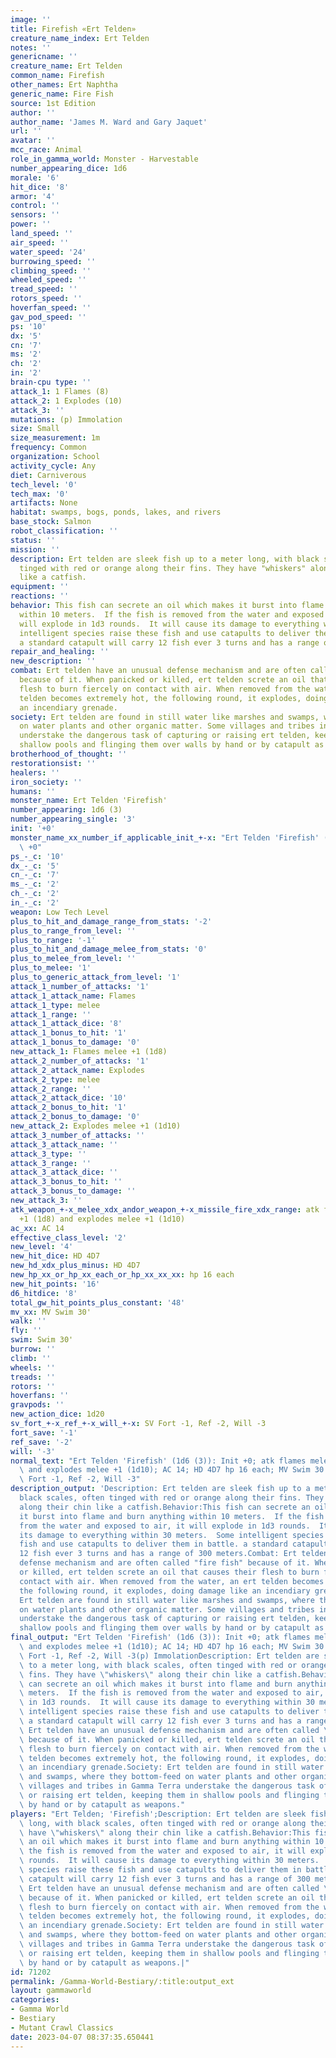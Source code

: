 ```yaml
---
image: ''
title: Firefish «Ert Telden»
creature_name_index: Ert Telden
notes: ''
genericname: ''
creature_name: Ert Telden
common_name: Firefish
other_names: Ert Naphtha
generic_name: Fire Fish
source: 1st Edition
author: ''
author_name: 'James M. Ward and Gary Jaquet'
url: ''
avatar: ''
mcc_race: Animal
role_in_gamma_world: Monster - Harvestable
number_appearing_dice: 1d6
morale: '6'
hit_dice: '8'
armor: '4'
control: ''
sensors: ''
power: ''
land_speed: ''
air_speed: ''
water_speed: '24'
burrowing_speed: ''
climbing_speed: ''
wheeled_speed: ''
tread_speed: ''
rotors_speed: ''
hoverfan_speed: ''
gav_pod_speed: ''
ps: '10'
dx: '5'
cn: '7'
ms: '2'
ch: '2'
in: '2'
brain-cpu type: ''
attack_1: 1 Flames (8)
attack_2: 1 Explodes (10)
attack_3: ''
mutations: (p) Immolation
size: Small
size_measurement: 1m
frequency: Common
organization: School
activity_cycle: Any
diet: Carniverous
tech_level: '0'
tech_max: '0'
artifacts: None
habitat: swamps, bogs, ponds, lakes, and rivers
base_stock: Salmon
robot_classification: ''
status: ''
mission: ''
description: Ert telden are sleek fish up to a meter long, with black scales, often
  tinged with red or orange along their fins. They have "whiskers" along their chin
  like a catfish.
equipment: ''
reactions: ''
behavior: This fish can secrete an oil which makes it burst into flame and burn anything
  within 10 meters.  If the fish is removed from the water and exposed to air, it
  will explode in 1d3 rounds.  It will cause its damage to everything within 30 meters.  Some
  intelligent species raise these fish and use catapults to deliver them in battle.
  a standard catapult will carry 12 fish ever 3 turns and has a range of 300 meters.
repair_and_healing: ''
new_description: ''
combat: Ert telden have an unusual defense mechanism and are often called "fire fish"
  because of it. When panicked or killed, ert telden screte an oil that causes their
  flesh to burn fiercely on contact with air. When removed from the water, an ert
  telden becomes extremely hot, the following round, it explodes, doing damage like
  an incendiary grenade.
society: Ert telden are found in still water like marshes and swamps, where they bottom-feed
  on water plants and other organic matter. Some villages and tribes in Gamma Terra
  understake the dangerous task of capturing or raising ert telden, keeping them in
  shallow pools and flinging them over walls by hand or by catapult as weapons.
brotherhood_of_thought: ''
restorationsist: ''
healers: ''
iron_society: ''
humans: ''
monster_name: Ert Telden 'Firefish'
number_appearing: 1d6 (3)
number_appearing_single: '3'
init: '+0'
monster_name_xx_number_if_applicable_init_+-x: "Ert Telden 'Firefish' (1d6 (3)): Init\
  \ +0"
ps_-_c: '10'
dx_-_c: '5'
cn_-_c: '7'
ms_-_c: '2'
ch_-_c: '2'
in_-_c: '2'
weapon: Low Tech Level
plus_to_hit_and_damage_range_from_stats: '-2'
plus_to_range_from_level: ''
plus_to_range: '-1'
plus_to_hit_and_damage_melee_from_stats: '0'
plus_to_melee_from_level: ''
plus_to_melee: '1'
plus_to_generic_attack_from_level: '1'
attack_1_number_of_attacks: '1'
attack_1_attack_name: Flames
attack_1_type: melee
attack_1_range: ''
attack_1_attack_dice: '8'
attack_1_bonus_to_hit: '1'
attack_1_bonus_to_damage: '0'
new_attack_1: Flames melee +1 (1d8)
attack_2_number_of_attacks: '1'
attack_2_attack_name: Explodes
attack_2_type: melee
attack_2_range: ''
attack_2_attack_dice: '10'
attack_2_bonus_to_hit: '1'
attack_2_bonus_to_damage: '0'
new_attack_2: Explodes melee +1 (1d10)
attack_3_number_of_attacks: ''
attack_3_attack_name: ''
attack_3_type: ''
attack_3_range: ''
attack_3_attack_dice: ''
attack_3_bonus_to_hit: ''
attack_3_bonus_to_damage: ''
new_attack_3: ''
atk_weapon_+-x_melee_xdx_andor_weapon_+-x_missile_fire_xdx_range: atk flames melee
  +1 (1d8) and explodes melee +1 (1d10)
ac_xx: AC 14
effective_class_level: '2'
new_level: '4'
new_hit_dice: HD 4D7
new_hd_xdx_plus_minus: HD 4D7
new_hp_xx_or_hp_xx_each_or_hp_xx_xx_xx: hp 16 each
new_hit_points: '16'
d6_hitdice: '8'
total_gw_hit_points_plus_constant: '48'
mv_xx: MV Swim 30'
walk: ''
fly: ''
swim: Swim 30'
burrow: ''
climb: ''
wheels: ''
treads: ''
rotors: ''
hoverfans: ''
gravpods: ''
new_action_dice: 1d20
sv_fort_+-x_ref_+-x_will_+-x: SV Fort -1, Ref -2, Will -3
fort_save: '-1'
ref_save: '-2'
will: '-3'
normal_text: "Ert Telden 'Firefish' (1d6 (3)): Init +0; atk flames melee +1 (1d8)\
  \ and explodes melee +1 (1d10); AC 14; HD 4D7 hp 16 each; MV Swim 30' ; 1d20; SV\
  \ Fort -1, Ref -2, Will -3"
description_output: 'Description: Ert telden are sleek fish up to a meter long, with
  black scales, often tinged with red or orange along their fins. They have "whiskers"
  along their chin like a catfish.Behavior:This fish can secrete an oil which makes
  it burst into flame and burn anything within 10 meters.  If the fish is removed
  from the water and exposed to air, it will explode in 1d3 rounds.  It will cause
  its damage to everything within 30 meters.  Some intelligent species raise these
  fish and use catapults to deliver them in battle. a standard catapult will carry
  12 fish ever 3 turns and has a range of 300 meters.Combat: Ert telden have an unusual
  defense mechanism and are often called "fire fish" because of it. When panicked
  or killed, ert telden screte an oil that causes their flesh to burn fiercely on
  contact with air. When removed from the water, an ert telden becomes extremely hot,
  the following round, it explodes, doing damage like an incendiary grenade.Society:
  Ert telden are found in still water like marshes and swamps, where they bottom-feed
  on water plants and other organic matter. Some villages and tribes in Gamma Terra
  understake the dangerous task of capturing or raising ert telden, keeping them in
  shallow pools and flinging them over walls by hand or by catapult as weapons.'
final_output: "Ert Telden 'Firefish' (1d6 (3)): Init +0; atk flames melee +1 (1d8)\
  \ and explodes melee +1 (1d10); AC 14; HD 4D7 hp 16 each; MV Swim 30' ; 1d20; SV\
  \ Fort -1, Ref -2, Will -3(p) ImmolationDescription: Ert telden are sleek fish up\
  \ to a meter long, with black scales, often tinged with red or orange along their\
  \ fins. They have \"whiskers\" along their chin like a catfish.Behavior:This fish\
  \ can secrete an oil which makes it burst into flame and burn anything within 10\
  \ meters.  If the fish is removed from the water and exposed to air, it will explode\
  \ in 1d3 rounds.  It will cause its damage to everything within 30 meters.  Some\
  \ intelligent species raise these fish and use catapults to deliver them in battle.\
  \ a standard catapult will carry 12 fish ever 3 turns and has a range of 300 meters.Combat:\
  \ Ert telden have an unusual defense mechanism and are often called \"fire fish\"\
  \ because of it. When panicked or killed, ert telden screte an oil that causes their\
  \ flesh to burn fiercely on contact with air. When removed from the water, an ert\
  \ telden becomes extremely hot, the following round, it explodes, doing damage like\
  \ an incendiary grenade.Society: Ert telden are found in still water like marshes\
  \ and swamps, where they bottom-feed on water plants and other organic matter. Some\
  \ villages and tribes in Gamma Terra understake the dangerous task of capturing\
  \ or raising ert telden, keeping them in shallow pools and flinging them over walls\
  \ by hand or by catapult as weapons."
players: "Ert Telden; 'Firefish';Description: Ert telden are sleek fish up to a meter\
  \ long, with black scales, often tinged with red or orange along their fins. They\
  \ have \"whiskers\" along their chin like a catfish.Behavior:This fish can secrete\
  \ an oil which makes it burst into flame and burn anything within 10 meters.  If\
  \ the fish is removed from the water and exposed to air, it will explode in 1d3\
  \ rounds.  It will cause its damage to everything within 30 meters.  Some intelligent\
  \ species raise these fish and use catapults to deliver them in battle. a standard\
  \ catapult will carry 12 fish ever 3 turns and has a range of 300 meters.Combat:\
  \ Ert telden have an unusual defense mechanism and are often called \"fire fish\"\
  \ because of it. When panicked or killed, ert telden screte an oil that causes their\
  \ flesh to burn fiercely on contact with air. When removed from the water, an ert\
  \ telden becomes extremely hot, the following round, it explodes, doing damage like\
  \ an incendiary grenade.Society: Ert telden are found in still water like marshes\
  \ and swamps, where they bottom-feed on water plants and other organic matter. Some\
  \ villages and tribes in Gamma Terra understake the dangerous task of capturing\
  \ or raising ert telden, keeping them in shallow pools and flinging them over walls\
  \ by hand or by catapult as weapons.|"
id: 71202
permalink: /Gamma-World-Bestiary/:title:output_ext
layout: gammaworld
categories:
- Gamma World
- Bestiary
- Mutant Crawl Classics
date: 2023-04-07 08:37:35.650441
---
```

